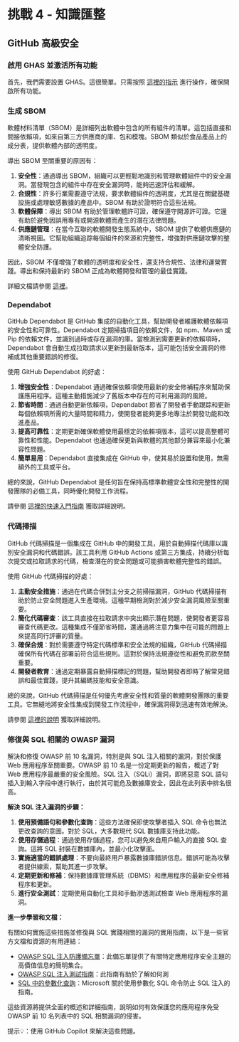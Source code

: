 # 挑戰 4 - 知識匯整

## GitHub 高級安全

### 啟用 GHAS 並激活所有功能
首先，我們需要設置 GHAS。這很簡單。只需按照 [這裡的指示](https://docs.github.com/en/enterprise-cloud@latest/code-security/getting-started/github-security-features) 進行操作，確保開啟所有功能。

### 生成 SBOM

軟體材料清單（SBOM）是詳細列出軟體中包含的所有組件的清單。這包括直接和間接依賴項，如來自第三方供應商的庫、包和模塊。SBOM 類似於食品產品上的成分表，提供軟體內部的透明度。

導出 SBOM 至關重要的原因有：

1. **安全性**：通過導出 SBOM，組織可以更輕鬆地識別和管理軟體組件中的安全漏洞。當發現包含的組件中存在安全漏洞時，能夠迅速評估和緩解。
2. **合規性**：許多行業需要遵守法規，要求軟體組件的透明度，尤其是在關鍵基礎設施或處理敏感數據的產品中。SBOM 有助於證明符合這些法規。
3. **軟體保障**：導出 SBOM 有助於管理軟體許可證，確保遵守開源許可證。它還有助於避免因誤用專有或開源軟體而產生的潛在法律問題。
4. **供應鏈管理**：在當今互聯的軟體開發生態系統中，SBOM 提供了軟體供應鏈的清晰視圖。它幫助組織追踪每個組件的來源和完整性，增強對供應鏈攻擊的整體安全防護。

因此，SBOM 不僅增強了軟體的透明度和安全性，還支持合規性、法律和運營實踐。導出和保持最新的 SBOM 正成為軟體開發和管理的最佳實踐。

詳細文檔請參閱 [這裡](https://docs.github.com/en/code-security/supply-chain-security/understanding-your-software-supply-chain/exporting-a-software-bill-of-materials-for-your-repository)。

### Dependabot

GitHub Dependabot 是 GitHub 集成的自動化工具，幫助開發者維護軟體依賴項的安全性和可靠性。Dependabot 定期掃描項目的依賴文件，如 npm、Maven 或 Pip 的依賴文件，並識別過時或存在漏洞的庫。當檢測到需要更新的依賴項時，Dependabot 會自動生成拉取請求以更新到最新版本，這可能包括安全漏洞的修補或其他重要錯誤的修復。

使用 GitHub Dependabot 的好處：

1. **增強安全性**：Dependabot 通過確保依賴項使用最新的安全修補程序來幫助保護應用程序。這種主動措施減少了舊版本中存在的可利用漏洞的風險。
2. **節省時間**：通過自動更新依賴項，Dependabot 節省了開發者手動跟踪和更新每個依賴項所需的大量時間和精力，使開發者能夠更多地專注於開發功能和改進產品。
3. **提高可靠性**：定期更新確保軟體使用最穩定的依賴項版本，這可以提高整體可靠性和性能。Dependabot 也通過確保更新與軟體的其他部分兼容來最小化兼容性問題。
4. **簡單易用**：Dependabot 直接集成在 GitHub 中，使其易於設置和使用，無需額外的工具或平台。

總的來說，GitHub Dependabot 是任何旨在保持高標準軟體安全性和完整性的開發團隊的必備工具，同時優化開發工作流程。

請參閱 [這裡的快速入門指南](https://docs.github.com/en/code-security/getting-started/dependabot-quickstart-guide) 獲取詳細說明。

### 代碼掃描

GitHub 代碼掃描是一個集成在 GitHub 中的開發工具，用於自動掃描代碼庫以識別安全漏洞和代碼錯誤。該工具利用 GitHub Actions 或第三方集成，持續分析每次提交或拉取請求的代碼，檢查潛在的安全問題或可能損害軟體完整性的錯誤。

使用 GitHub 代碼掃描的好處：

1. **主動安全措施**：通過在代碼合併到主分支之前掃描漏洞，GitHub 代碼掃描有助於防止安全問題進入生產環境。這種早期檢測對於減少安全漏洞風險至關重要。
2. **簡化代碼審查**：該工具直接在拉取請求中突出顯示潛在問題，使開發者更容易審查代碼更改。這種集成不僅節省時間，還通過將注意力集中在可能的問題上來提高同行評審的質量。
3. **確保合規**：對於需要遵守特定代碼標準和安全法規的組織，GitHub 代碼掃描確保所有代碼在部署前符合這些規則。這對於保持法規遵從性和避免罰款至關重要。
4. **開發者教育**：通過定期暴露自動掃描標記的問題，幫助開發者即時了解常見錯誤和最佳實踐，提升其編碼技能和安全意識。

總的來說，GitHub 代碼掃描是任何優先考慮安全性和質量的軟體開發團隊的重要工具。它無縫地將安全性集成到開發工作流程中，確保漏洞得到迅速有效地解決。

請參閱 [這裡的說明](https://docs.github.com/en/code-security/code-scanning/introduction-to-code-scanning/about-code-scanning) 獲取詳細說明。

### 修復與 SQL 相關的 OWASP 漏洞

解決和修復 OWASP 前 10 名漏洞，特別是與 SQL 注入相關的漏洞，對於保護 Web 應用程序至關重要。OWASP 前 10 名是一份定期更新的報告，概述了對 Web 應用程序最嚴重的安全風險。SQL 注入（SQLi）漏洞，即將惡意 SQL 語句插入到輸入字段中進行執行，由於其可能危及數據庫安全，因此在此列表中排名很高。

**解決 SQL 注入漏洞的步驟：**

1. **使用預備語句和參數化查詢**：這些方法確保即使攻擊者插入 SQL 命令也無法更改查詢的意圖。對於 SQL，大多數現代 SQL 數據庫支持此功能。
2. **使用存儲過程**：通過使用存儲過程，您可以避免來自用戶輸入的直接 SQL 查詢。這將 SQL 封裝在數據庫內，並最小化攻擊面。
3. **實施適當的錯誤處理**：不要向最終用戶暴露數據庫錯誤信息。錯誤可能為攻擊者提供線索，幫助其進一步攻擊。
4. **定期更新和修補**：保持數據庫管理系統（DBMS）和應用程序的最新安全修補程序和更新。
5. **進行安全測試**：定期使用自動化工具和手動滲透測試檢查 Web 應用程序的漏洞。

**進一步學習和文檔：**

有關如何實施這些措施並修復與 SQL 實踐相關的漏洞的實用指南，以下是一些官方文檔和資源的有用連結：

- [OWASP SQL 注入防護備忘單](https://cheatsheetseries.owasp.org/cheatsheets/SQL_Injection_Prevention_Cheat_Sheet.html)：此備忘單提供了有關特定應用程序安全主題的高價值信息的簡明集合。
- [OWASP SQL 注入測試指南](https://owasp.org/www-project-web-security-testing-guide/stable/4-Web_Application_Security_Testing/07-Input_Validation_Testing/05-Testing_for_SQL_Injection.html)：此指南有助於了解如何測
- [SQL 中的參數化查詢](https://learn.microsoft.com/en-us/sql/relational-databases/security/sql-injection?view=sql-server-ver16)：Microsoft 關於使用參數化 SQL 命令防止 SQL 注入的指南。

這些資源將提供全面的概述和詳細指南，說明如何有效保護您的應用程序免受 OWASP 前 10 名列表中的 SQL 相關漏洞的侵害。

提示💡：使用 GitHub Copilot 來解決這些問題。